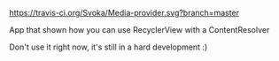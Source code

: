 https://travis-ci.org/Svoka/Media-provider.svg?branch=master

App that shown how you can use RecyclerView with a ContentResolver

Don't use it right now, it's still in a hard development :)
